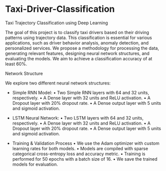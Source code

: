 # Taxi-Driver-Classification
Taxi Trajectory Classification using Deep Learning

The goal of this project is to classify taxi drivers based on their driving patterns using trajectory data. 
This classification is essential for various applications, such as driver behavior analysis, anomaly detection, and personalized services. 
We propose a methodology for processing the data, generating relevant features, designing neural network structures, and evaluating the 
models. 
We aim to achieve a classification accuracy of at least 60%. 



 Network Structure 
 
We explore two different neural network structures: 

* Simple RNN Model: 
• Two Simple RNN layers with 64 and 32 units, respectively. 
• A Dense layer with 32 units and ReLU activation. 
• A Dropout layer with 20% dropout rate. 
• A Dense output layer with 5 units and sigmoid activation. 

* LSTM Neural Network: 
• Two LSTM layers with 64 and 32 units, respectively. 
• A Dense layer with 32 units and ReLU activation. 
• A Dropout layer with 20% dropout rate. 
• A Dense output layer with 5 units and sigmoid activation. 

* Training & Validation Process 
• We use the Adam optimizer with custom learning rates for both models. 
• Models are compiled with sparse categorical cross-entropy loss and accuracy metric. 
• Training is performed for 50 epochs with a batch size of 16. 
• We save the trained models for evaluation. 
